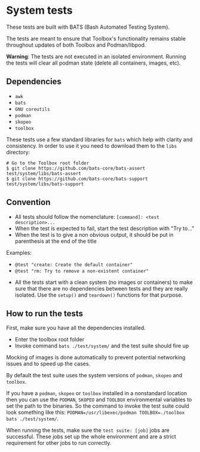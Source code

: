 # System tests

These tests are built with BATS (Bash Automated Testing System).

The tests are meant to ensure that Toolbox's functionality remains stable
throughout updates of both Toolbox and Podman/libpod.

**Warning**: The tests are not executed in an isolated environment. Running the
tests will clear all podman state (delete all containers, images, etc).

## Dependencies

- `awk`
- `bats`
- `GNU coreutils`
- `podman`
- `skopeo`
- `toolbox`

These tests use a few standard libraries for `bats` which help with clarity
and consistency. In order to use it you need to download them to the `libs`
directory:

```
# Go to the Toolbox root folder
$ git clone https://github.com/bats-core/bats-assert test/system/libs/bats-assert
$ git clone https://github.com/bats-core/bats-support test/system/libs/bats-support
```

## Convention

- All tests should follow the nomenclature: `[command]: <test description>...`
- When the test is expected to fail, start the test description with "Try
  to..."
- When the test is to give a non obvious output, it should be put in parenthesis
  at the end of the title

Examples:

* `@test "create: Create the default container"`
* `@test "rm: Try to remove a non-existent container"`

- All the tests start with a clean system (no images or containers) to make sure
  that there are no dependencies between tests and they are really isolated. Use
  the `setup()` and `teardown()` functions for that purpose.

## How to run the tests

First, make sure you have all the dependencies installed.

- Enter the toolbox root folder
- Invoke command `bats ./test/system/` and the test suite should fire up

Mocking of images is done automatically to prevent potential networking issues
and to speed up the cases.

By default the test suite uses the system versions of `podman`, `skopeo` and
`toolbox`.

If you have a `podman`, `skopeo` or `toolbox` installed in a nonstandard
location then you can use the `PODMAN`, `SKOPEO` and `TOOLBOX` environmental
variables to set the path to the binaries. So the command to invoke the test
suite could look something like this: `PODMAN=/usr/libexec/podman TOOLBOX=./toolbox bats ./test/system/`.

When running the tests, make sure the `test suite: [job]` jobs are successful.
These jobs set up the whole environment and are a strict requirement for other
jobs to run correctly.
